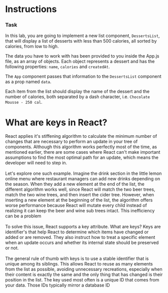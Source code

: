 # Instructions

### Task
In this lab, you are going to implement a new list component, `DessertsList`, that will display a list of desserts with less than 500 calories, all sorted by calories, from low to high.

The data you have to work with has been provided to you inside the App.js file, as an array of objects. Each object represents a dessert and has the following properties: `name`, `calories` and `createdAt`.

The `App` component passes that information to the `DessertsList` component as a prop named `data`.

Each item from the list should display the name of the dessert and the number of calories, both separated by a dash character, i.e. `Chocolate Mousse - 250 cal`.

# What are keys in React?
React applies it's stiffening algorithm to calculate the minimum number of changes that are necessary to perform an update in your tree of components. Although this algorithm works perfectly most of the time, as mentioned earlier, there are some cases where React can't make important assumptions to find the most optimal path for an update, which means the developer will need to step in.
<br/><br/>
Let's explore one such example. Imagine the drink section in the little lemon online menu where restaurant managers can add new drinks depending on the season. When they add a new element at the end of the list, the different algorithm works well, since React will match the two beer trees, match the two wine trees, and then insert the cider tree. However, when inserting a new element at the beginning of the list, the algorithm offers worse performance because React will mutate every child instead of realizing it can keep the beer and wine sub trees intact. This inefficiency can be a problem
<br/><br/>
To solve this issue, React supports a key attribute. What are keys? Keys are identifier's that help React to determine which items have changed or added or are removed. They also instruct how to treat a specific element when an update occurs and whether its internal state should be preserved or not. 
<br/><br/>
The general rule of thumb with keys is to use a stable identifier that is unique among its siblings. This allows React to reuse as many elements from the list as possible, avoiding unnecessary recreations, especially when their content is exactly the same and the only thing that has changed is their position in the list. The key used most often is a unique ID that comes from your data. Those IDs typically mirror a database ID